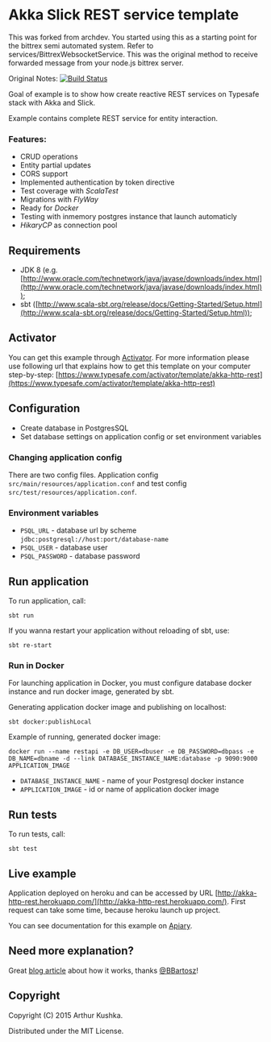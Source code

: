 Akka Slick REST service template
=========================

This was forked from archdev. You started using this as a starting point for the bittrex semi automated system.
Refer to services/BittrexWebsocketService. This was the original method to receive forwarded message from
your node.js bittrex server.

Original Notes:
[![Build Status](https://travis-ci.org/ArchDev/akka-http-rest.svg?branch=master)](https://travis-ci.org/ArchDev/akka-http-rest)

Goal of example is to show how create reactive REST services on Typesafe stack with Akka and Slick.

Example contains complete REST service for entity interaction.

### Features:
* CRUD operations
* Entity partial updates
* CORS support
* Implemented authentication by token directive
* Test coverage with *ScalaTest*
* Migrations with *FlyWay*
* Ready for *Docker*
* Testing with inmemory postgres instance that launch automaticly
* *HikaryCP* as connection pool

## Requirements
* JDK 8 (e.g. [http://www.oracle.com/technetwork/java/javase/downloads/index.html](http://www.oracle.com/technetwork/java/javase/downloads/index.html));
* sbt ([http://www.scala-sbt.org/release/docs/Getting-Started/Setup.html](http://www.scala-sbt.org/release/docs/Getting-Started/Setup.html));

## Activator 

You can get this example through [Activator](https://typesafe.com/activator).
For more information please use following url that explains how to get this template on your computer 
step-by-step: [https://www.typesafe.com/activator/template/akka-http-rest](https://www.typesafe.com/activator/template/akka-http-rest)

## Configuration
* Create database in PostgresSQL 
* Set database settings on application config or set environment variables

### Changing application config
There are two config files. Application config `src/main/resources/application.conf` and test config `src/test/resources/application.conf`.

### Environment variables
- `PSQL_URL` - database url by scheme `jdbc:postgresql://host:port/database-name`
- `PSQL_USER` - database user
- `PSQL_PASSWORD` - database password

## Run application
To run application, call:
```
sbt run
```
If you wanna restart your application without reloading of sbt, use:
```
sbt re-start
```

### Run in Docker
For launching application in Docker, you must configure database docker instance and run docker image, generated by sbt.

Generating application docker image and publishing on localhost:
```
sbt docker:publishLocal
```

Example of running, generated docker image:
```
docker run --name restapi -e DB_USER=dbuser -e DB_PASSWORD=dbpass -e DB_NAME=dbname -d --link DATABASE_INSTANCE_NAME:database -p 9090:9000 APPLICATION_IMAGE
```

- `DATABASE_INSTANCE_NAME` - name of your Postgresql docker instance
- `APPLICATION_IMAGE` - id or name of application docker image

## Run tests
To run tests, call:
```
sbt test
```

## Live example
Application deployed on heroku and can be accessed by URL [http://akka-http-rest.herokuapp.com/](http://akka-http-rest.herokuapp.com/). First request can take some time, because heroku launch up project.

You can see documentation for this example on [Apiary](http://docs.akkahttprest.apiary.io).

## Need more explanation?
Great [blog article](http://www.bbartosz.com/blog/2015/12/14/akka-http-rest-api/) about how it works, thanks [@BBartosz](https://twitter.com/BBartosz91)!

## Copyright

Copyright (C) 2015 Arthur Kushka.

Distributed under the MIT License.
